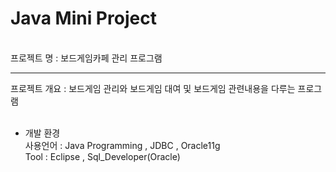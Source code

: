 <h1>Java Mini Project</h1><br>
프로젝트 명 : 보드게임카페 관리 프로그램<br>
<hr>
프로젝트 개요 : 보드게임 관리와 보드게임 대여 및 보드게임 관련내용을 다루는 프로그램 <br><br>

* 개발 환경<br>
사용언어 : Java Programming , JDBC , Oracle11g <br>
Tool : Eclipse , Sql_Developer(Oracle)<br>
